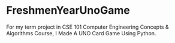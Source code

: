 # FreshmenYearUnoGame
For my term project in CSE 101 Computer Engineering Concepts & Algorithms Course, I Made A UNO Card Game Using Python.
